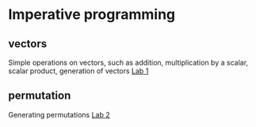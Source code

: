 # Imperative programming

## vectors
Simple operations on vectors, such as addition, multiplication by a scalar, scalar product, generation of vectors
[Lab 1](https://github.com/bartipablo/imperative-programming/blob/main/01-vectors/problem/problem%201.pdf)
## permutation
Generating permutations
[Lab 2](https://github.com/bartipablo/imperative-programming/blob/main/02-permutation/problem/problem%202.pdf)
